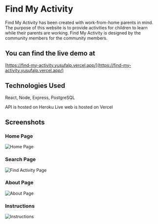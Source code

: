 # Find My Activity

Find My Activity has been created with work-from-home parents in mind. The purpose of this website is to provide activities for children to learn while their parents are working. Find My Activity is designed by the community members for the community members.

## You can find the live demo at

[https://find-my-activity.yusufalp.vercel.app/](https://find-my-activity.yusufalp.vercel.app/)

## Technologies Used
React, Node, Express, PostgreSQL

API is hosted on Heroku
Live web is hosted on Vercel

## Screenshots
### Home Page
![Home Page](https://i.ibb.co/y8xnzXY/1-Home.png)

### Search Page
![Find Activity Page](https://i.ibb.co/pnwHHpN/2-Find-Activity.png)

### About Page
![About Page](https://i.ibb.co/wCPBcsC/3-About.png)

### Instructions
![Instructions](https://i.ibb.co/Jz6wVXm/4-How-is-this-website-used.png)
